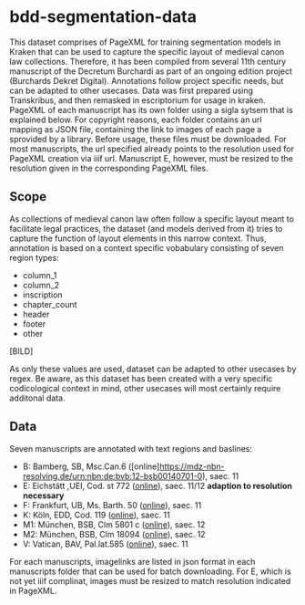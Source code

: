 # bdd-segmentation-data
This dataset comprises of PageXML for training segmentation models in Kraken that can be used 
to capture the specific layout of medieval canon law collections. Therefore, it has been compiled 
from several 11th century manuscript of the Decretum Burchardi as part of an ongoing edition 
project (Burchards Dekret Digital). Annotations follow project specific needs, but can be adapted
to other usecases. Data was first prepared using Transkribus, and then remasked in escriptorium
for usage in kraken. PageXML of each manuscript has its own folder using a sigla sytsem that is
explained below. For copyright reasons, each folder contains an url mapping as JSON file, 
containing the link to images of each page a sprovided by a library. 
Before usage, these files must be downloaded. For most manuscripts, the url specified already points 
to the resolution used for PageXML creation via iiif url. Manuscript E, however, must be resized 
to the resolution given in the corresponding PageXML files.

## Scope
As collections of medieval canon law often follow a specific layout meant to facilitate legal 
practices, the dataset (and models derived from it) tries to capture the function of layout 
elements in this narrow context. Thus, annotation is based on a context specific vobabulary
consisting of seven region types:

* column_1
* column_2
* inscription
* chapter_count
* header
* footer
* other

[BILD]

As only these values are used, dataset can be adapted to other usecases by regex. Be aware, as
this dataset has been created with a very specific codicological context in mind, other usecases
will most certainly require additonal data.

## Data
Seven manuscripts are annotated with text regions and baslines:

* B: Bamberg, SB, Msc.Can.6 ([online]https://mdz-nbn-resolving.de/urn:nbn:de:bvb:12-bsb00140701-0), saec. 11
* E: Eichstätt ,UEI, Cod. st 772 ([online](https://nbn-resolving.org/urn:nbn:de:bvb:824-cod-st-772-8)), saec. 11/12 **adaption to resolution necessary**
* F: Frankfurt, UB, Ms. Barth. 50 ([online](https://sammlungen.ub.uni-frankfurt.de/msma/urn/urn:nbn:de:hebis:30:2-12488)), saec. 11
* K: Köln, EDD, Cod. 119 ([online](https://digital.dombibliothek-koeln.de/urn/urn:nbn:de:hbz:kn28-3-3241)), saec. 11
* M1: München, BSB, Clm 5801 c ([online](https://mdz-nbn-resolving.de/urn:nbn:de:bvb:12-bsb00151690-2)), saec. 12
* M2: München, BSB, Clm 18094 ([online](https://mdz-nbn-resolving.de/urn:nbn:de:bvb:12-bsb00151691-8)), saec. 12
* V: Vatican, BAV, Pal.lat.585 ([online](https://digi.vatlib.it/mss/detail/Pal.lat.585)), saec. 11

For each manuscripts, imagelinks are listed in json format in each manuscripts folder that can be used for batch downloading.
For E, which is not yet iiif complinat, images must be resized to match resolution indicated in PageXML.
